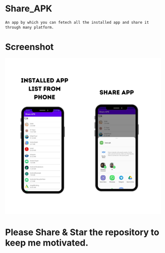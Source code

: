 # Share_APK
```bas
An app by which you can fetech all the installed app and share it through many platform.
```
# Screenshot
<img src="images/screenshot.png" width="600">

# Please Share & Star the repository to keep me motivated.
